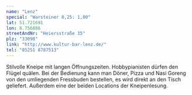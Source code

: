 ```yaml
---
name: "Lenz"
special: "Warsteiner 0,25: 1,80"
lat: 51.721691
lon: 8.756886
streetAndNr: "Heiersstraße 35"
plz: "33098"
link: "http://www.kultur-bar-lenz.de/"
tel: "05251 8787513"
---
```

Stilvolle Kneipe mit langen Öffnungszeiten. Hobbypianisten dürfen den Flügel quälen. Bei der Bedienung kann man Döner, Pizza und Nasi Goreng von den umliegenden Fressbuden bestellen, es wird direkt an den Tisch geliefert. Außerdem eine der beiden Locations der Kneipenlesung.
